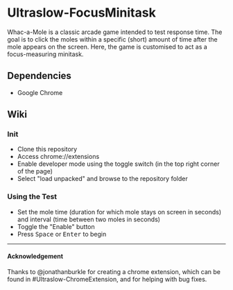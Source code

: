 # Ultraslow-FocusMinitask

Whac-a-Mole is a classic arcade game intended to test response time. The goal is to click the moles within a specific (short) amount of time after the mole appears on the screen. Here, the game is customised to act as a focus-measuring minitask.

## Dependencies

- Google Chrome

## Wiki

### Init

- Clone this repository
- Access chrome://extensions
- Enable developer mode using the toggle switch (in the top right corner of the page)
- Select "load unpacked" and browse to the repository folder

### Using the Test

- Set the mole time (duration for which mole stays on screen in seconds) and interval (time between two moles in seconds)
- Toggle the "Enable" button
- Press <kbd>Space</kbd> or <kbd>Enter</kbd> to begin

<hr>

#### Acknowledgement

Thanks to @jonathanburkle for creating a chrome extension, which can be found in #Ultraslow-ChromeExtension, and for helping with bug fixes.
